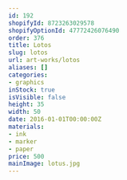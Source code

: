 ```yaml
---
id: 192
shopifyId: 8723263029578
shopifyOptionId: 47772426076490
order: 376
title: Lotos
slug: lotos
url: art-works/lotos
aliases: []
categories:
- graphics
inStock: true
isVisible: false
height: 35
width: 50
date: 2016-01-01T00:00:00Z
materials:
- ink
- marker
- paper
price: 500
mainImage: lotus.jpg
---
```

